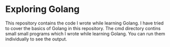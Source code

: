 # Exploring Golang

This repository contains the code I wrote while learning Golang. I have tried to cover the basics of Golang in this repository.
The cmd directory contins small small programs which I wrote while learning Golang. You can run them individually to see the output.
